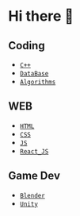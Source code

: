 # Hi there 👋

## Coding
- [`C++`](./Note/C++/01_시작하기.md)
- [`DataBase`]()
- [`Algorithms`]()

## WEB
- [`HTML`]()
- [`CSS`]()
- [`JS`]()
- [`React_JS`]()

## Game Dev
- [`Blender`]()
- [`Unity`]()
